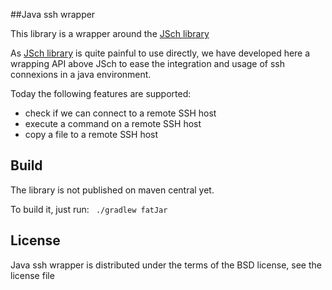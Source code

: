 ##Java ssh wrapper

This library is a wrapper around the [JSch library](http://www.jcraft.com/jsch)

As [JSch library](http://www.jcraft.com/jsch) is quite painful to use directly, we have developed here a wrapping API above JSch to ease the integration and usage of ssh connexions in a java environment.

Today the following features are supported:
- check if we can connect to a remote SSH host
- execute a command on a remote SSH host
- copy a file to a remote SSH host

## Build
The library is not published on maven central yet.

To build it, just run:
<code>
./gradlew fatJar
</code>

## License
Java ssh wrapper is distributed under the terms of the BSD license, see the license file
